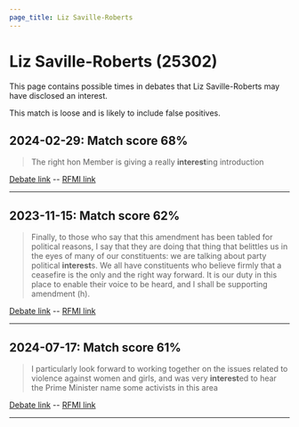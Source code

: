 ```yaml
---
page_title: Liz Saville-Roberts
---
```


# Liz Saville-Roberts  (25302)

This page contains possible times in debates that Liz Saville-Roberts may have disclosed an interest.

This match is loose and is likely to include false positives. 



## 2024-02-29: Match score 68%

>The right hon Member is giving a really **interest**ing introduction

[Debate link](https://www.theyworkforyou.com/debates/?id=2024-02-29b.509.0)  --  [RFMI link](https://www.theyworkforyou.com/mp/25302/register)


---



## 2023-11-15: Match score 62%

>Finally, to those who say that this amendment has been tabled for political reasons, I say that they are doing that thing that belittles us in the eyes of many of our constituents: we are talking about party political **interest**s. We all have constituents who believe firmly that a ceasefire is the only and the right way forward. It is our duty in this place to enable their voice to be heard, and I shall be supporting amendment (h).

[Debate link](https://www.theyworkforyou.com/debates/?id=2023-11-15b.740.0)  --  [RFMI link](https://www.theyworkforyou.com/mp/25302/register)


---



## 2024-07-17: Match score 61%

>I particularly look forward to working together on the issues related to violence against women and girls, and was very **interest**ed to hear the Prime Minister name some activists in this area

[Debate link](https://www.theyworkforyou.com/debates/?id=2024-07-17d.93.0)  --  [RFMI link](https://www.theyworkforyou.com/mp/25302/register)


---

